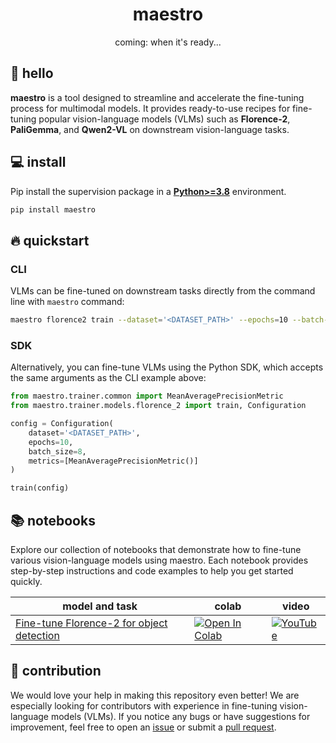 <div align="center">

  <h1>maestro</h1>

  <p>coming: when it's ready...</p>

</div>

## 👋 hello

**maestro** is a tool designed to streamline and accelerate the fine-tuning process for
multimodal models. It provides ready-to-use recipes for fine-tuning popular
vision-language models (VLMs) such as **Florence-2**, **PaliGemma**, and
**Qwen2-VL** on downstream vision-language tasks.

## 💻 install

Pip install the supervision package in a
[**Python>=3.8**](https://www.python.org/) environment.

```bash
pip install maestro
```

## 🔥 quickstart

### CLI

VLMs can be fine-tuned on downstream tasks directly from the command line with
`maestro` command:

```bash
maestro florence2 train --dataset='<DATASET_PATH>' --epochs=10 --batch-size=8
```

### SDK

Alternatively, you can fine-tune VLMs using the Python SDK, which accepts the same
arguments as the CLI example above:

```python
from maestro.trainer.common import MeanAveragePrecisionMetric
from maestro.trainer.models.florence_2 import train, Configuration

config = Configuration(
    dataset='<DATASET_PATH>',
    epochs=10,
    batch_size=8,
    metrics=[MeanAveragePrecisionMetric()]
)

train(config)
```

## 📚 notebooks

Explore our collection of notebooks that demonstrate how to fine-tune various
vision-language models using maestro. Each notebook provides step-by-step instructions
and code examples to help you get started quickly.

| model and task | colab | video                                                                                  |
|----------------|-------|----------------------------------------------------------------------------------------|
| [Fine-tune Florence-2 for object detection](https://github.com/roboflow/multimodal-maestro/blob/develop/cookbooks/maestro_florence2_object_detection.ipynb) | [![Open In Colab](https://colab.research.google.com/assets/colab-badge.svg)](https://colab.research.google.com/github/roboflow/multimodal-maestro/blob/develop/cookbooks/maestro_florence2_object_detection.ipynb) | [![YouTube](https://badges.aleen42.com/src/youtube.svg)](https://youtu.be/i3KjYgxNH6w) |


## 🦸 contribution

We would love your help in making this repository even better! We are especially
looking for contributors with experience in fine-tuning vision-language models (VLMs).
If you notice any bugs or have suggestions for improvement, feel free to open an
[issue](https://github.com/roboflow/multimodal-maestro/issues) or submit a
[pull request](https://github.com/roboflow/multimodal-maestro/pulls).
